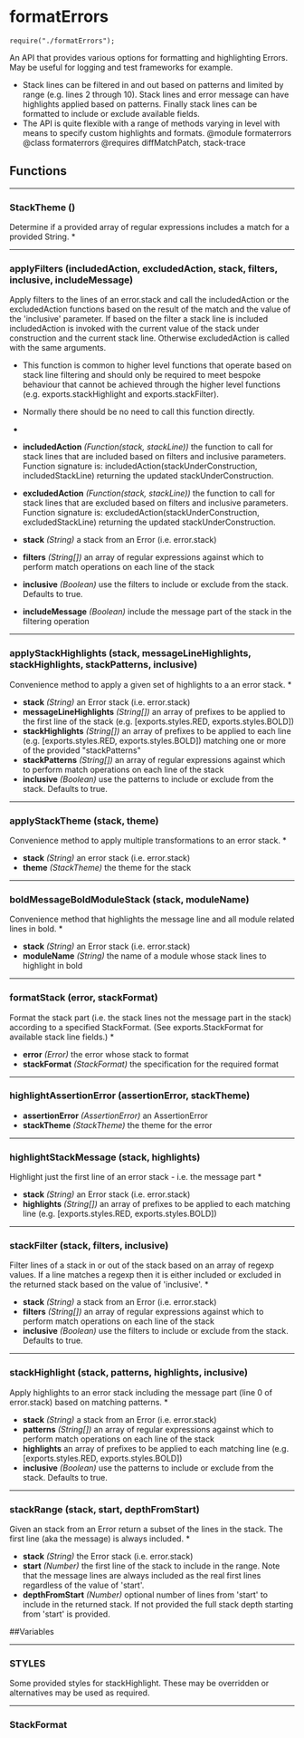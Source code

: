 # formatErrors
`require("./formatErrors");`

An API that provides various options for formatting and highlighting Errors. May be useful for logging and test
frameworks for example.
* Stack lines can be filtered in and out based on patterns and limited by range (e.g. lines 2 through 10). Stack lines
and error message can have highlights applied based on patterns. Finally stack lines can be formatted to include or
exclude available fields.
* The API is quite flexible with a range of methods varying in level with means to specify custom highlights and
formats.
@module formaterrors
@class formaterrors
@requires diffMatchPatch, stack-trace

## Functions

- - -
### StackTheme ()
Determine if a provided array of regular expressions includes a match for a provided String.
*


- - -
### applyFilters (includedAction, excludedAction, stack, filters, inclusive, includeMessage)
Apply filters to the lines of an error.stack and call the includedAction or the excludedAction functions based on
the result of the match and the value of the 'inclusive' parameter. If based on the filter a stack line is included
includedAction is invoked with the current value of the stack under construction and the current stack line. Otherwise
excludedAction is called with the same arguments.
* This function is common to higher level functions that operate based on stack line filtering and should only be
required to meet bespoke behaviour that cannot be achieved through the higher level functions (e.g.
exports.stackHighlight and exports.stackFilter).
* Normally there should be no need to call this function directly.
*

* **includedAction** *(Function(stack, stackLine))* the function to call for stack lines that are included based on filters and inclusive parameters.
Function signature is: includedAction(stackUnderConstruction, includedStackLine) returning the updated
stackUnderConstruction.
* **excludedAction** *(Function(stack, stackLine))* the function to call for stack lines that are excluded based on filters and inclusive parameters.
Function signature is: excludedAction(stackUnderConstruction, excludedStackLine) returning the updated
stackUnderConstruction.
* **stack** *(String)* a stack from an Error (i.e. error.stack)
* **filters** *(String[])* an array of regular expressions against which to perform match operations on each line of the
stack
* **inclusive** *(Boolean)* use the filters to include or exclude from the stack. Defaults to true.
* **includeMessage** *(Boolean)* include the message part of the stack in the filtering operation

- - -
### applyStackHighlights (stack, messageLineHighlights, stackHighlights, stackPatterns, inclusive)
Convenience method to apply a given set of highlights to a an error stack.
*

* **stack** *(String)* an Error stack (i.e. error.stack)
* **messageLineHighlights** *(String[])* an array of prefixes to be applied to the first line of the stack
(e.g. [exports.styles.RED, exports.styles.BOLD])
* **stackHighlights** *(String[])* an array of prefixes to be applied to each line (e.g. [exports.styles.RED,
exports.styles.BOLD]) matching one or more of the provided "stackPatterns"
* **stackPatterns** *(String[])* an array of regular expressions against which to perform match operations on each line of the stack
* **inclusive** *(Boolean)* use the patterns to include or exclude from the stack. Defaults to true.

- - -
### applyStackTheme (stack, theme)
Convenience method to apply multiple transformations to an error stack.
*

* **stack** *(String)* an error stack (i.e. error.stack)
* **theme** *(StackTheme)* the theme for the stack

- - -
### boldMessageBoldModuleStack (stack, moduleName)
Convenience method that highlights the message line and all module related lines in bold.
*

* **stack** *(String)* an Error stack (i.e. error.stack)
* **moduleName** *(String)* the name of a module whose stack lines to highlight in bold

- - -
### formatStack (error, stackFormat)
Format the stack part (i.e. the stack lines not the message part in the stack) according to a specified StackFormat.
(See exports.StackFormat for available stack line fields.)
*

* **error** *(Error)* the error whose stack to format
* **stackFormat** *(StackFormat)* the specification for the required format

- - -
### highlightAssertionError (assertionError, stackTheme)

* **assertionError** *(AssertionError)* an AssertionError
* **stackTheme** *(StackTheme)* the theme for the error

- - -
### highlightStackMessage (stack, highlights)
Highlight just the first line of an error stack - i.e. the message part
*

* **stack** *(String)* an Error stack (i.e. error.stack)
* **highlights** *(String[])* an array of prefixes to be applied to each matching line (e.g. [exports.styles.RED,
exports.styles.BOLD])

- - -
### stackFilter (stack, filters, inclusive)
Filter lines of a stack in or out of the stack based on an array of regexp values. If a line matches a regexp then
it is either included or excluded in the returned stack based on the value of 'inclusive'.
*

* **stack** *(String)* a stack from an Error (i.e. error.stack)
* **filters** *(String[])* an array of regular expressions against which to perform match operations on each line of the
stack
* **inclusive** *(Boolean)* use the filters to include or exclude from the stack. Defaults to true.

- - -
### stackHighlight (stack, patterns, highlights, inclusive)
Apply highlights to an error stack including the message part (line 0 of error.stack) based on matching patterns.
*

* **stack** *(String)* a stack from an Error (i.e. error.stack)
* **patterns** *(String[])* an array of regular expressions against which to perform match operations on each line of the stack
* **highlights** an array of prefixes to be applied to each matching line (e.g. [exports.styles.RED,
exports.styles.BOLD])
* **inclusive** *(Boolean)* use the patterns to include or exclude from the stack. Defaults to true.

- - -
### stackRange (stack, start, depthFromStart)
Given an stack from an Error return a subset of the lines in the stack. The first line (aka the message) is always
included.
*

* **stack** *(String)* the Error stack (i.e. error.stack)
* **start** *(Number)* the first line of the stack to include in the range. Note that the message lines are always included
as the real first lines regardless of the value of 'start'.
* **depthFromStart** *(Number)* optional number of lines from 'start' to include in the returned stack. If not provided the full
stack depth starting from 'start' is provided.

##Variables

- - -
### STYLES 
Some provided styles for stackHighlight. These may be overridden or alternatives may be used as required.

- - -
### StackFormat 


